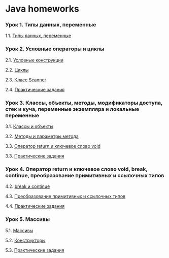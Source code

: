 # Java homeworks

### Урок 1. Типы данных, переменные

1.1. [Типы данных, переменные](./Homework-1/homework-1.md)


### Урок 2. Условные операторы и циклы

2.1. [Условные конструкции](./lesson-2/homework-2.1.md)

2.2. [Циклы](./lesson-2/homework-2.2.md)

2.3. [Класс Scanner](./lesson-2/homework-2.3.md)

2.4. [Практические задания](./lessonk-2/homework-2.4.md)


### Урок 3. Классы, объекты, методы, модификаторы доступа, стек и куча, переменные экземпляра и локальные переменные

3.1. [Классы и объекты](./lessonk-3/homework-3.1.md)

3.2. [Методы и параметры метода](./lessonk-3/homework-3.2.md)

3.3. [Оператор return и ключевое слово void](./lessonk-3/homework-3.3.md)

3.3. [Практические задания](./lessonk-3/homework-3.4.md)


### Урок 4. Оператор return и ключевое слово void, break, continue, преобразование примитивных и ссылочных типов

4.2. [break и continue](./lessonk-4/homework-4.2.md)

4.3. [Преобразование примитивных и ссылочных типов](./lessonk-4/homework-4.3.md)

4.4. [Практические задания](./lessonk-4/homework-4.4.md)


### Урок 5. Массивы

5.1. [Массивы](./lessonk-5/homework-5.1.md)

5.2. [Конструкторы](./lessonk-5/homework-5.2.md)

5.3. [Практические задания](./lessonk-5/homework-5.3.md)
